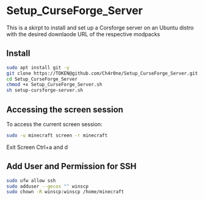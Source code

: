 # Setup_CurseForge_Server

This is a skirpt to install and set up a Corsforge server on an Ubuntu distro with the desired downlaode URL of the respective modpacks

## Install

```sh
sudo apt install git -y
git clone https://TOKEN@github.com/Ch4r0ne/Setup_CurseForge_Server.git
cd Setup_CurseForge_Server
chmod +x Setup_CurseForge_Server.sh
sh setup-cursforge-server.sh
```

## Accessing the screen session

To access the current screen session:

```sh
sudo -u minecraft screen -r minecraft
```

Exit Screen Ctrl+a and d

## Add User and Permission for SSH

```sh
sudo ufw allow ssh
sudo adduser --gecos "" winscp
sudo chown -R winscp:winscp /home/minecraft
```





